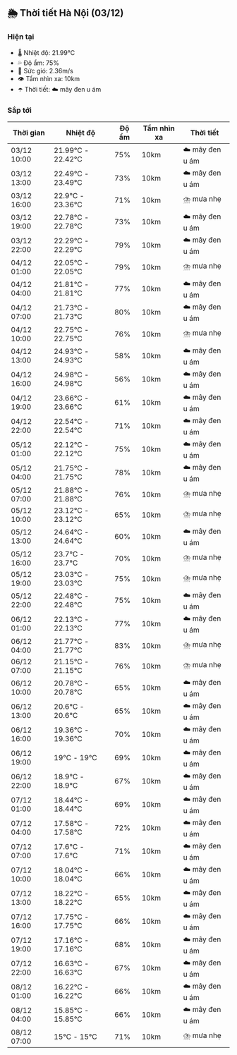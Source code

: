 ## 🌦️ Thời tiết Hà Nội (03/12)

### Hiện tại

- 🌡️ Nhiệt độ: 21.99℃
- 💦 Độ ẩm: 75%
- 💨 Sức gió: 2.36m/s
- 👁️ Tầm nhìn xa: 10km
- ☂️ Thời tiết: ☁️ mây đen u ám

### Sắp tới

| Thời gian | Nhiệt độ | Độ ẩm | Tầm nhìn xa | Thời tiết |
| --- | --- | --- | --- | --- |
| 03/12 10:00 | 21.99℃ - 22.42℃ | 75% | 10km | ☁️ mây đen u ám |
| 03/12 13:00 | 22.49℃ - 23.49℃ | 73% | 10km | ☁️ mây đen u ám |
| 03/12 16:00 | 22.9℃ - 23.36℃ | 71% | 10km | ⛈️ mưa nhẹ |
| 03/12 19:00 | 22.78℃ - 22.78℃ | 73% | 10km | ☁️ mây đen u ám |
| 03/12 22:00 | 22.29℃ - 22.29℃ | 79% | 10km | ☁️ mây đen u ám |
| 04/12 01:00 | 22.05℃ - 22.05℃ | 79% | 10km | ⛈️ mưa nhẹ |
| 04/12 04:00 | 21.81℃ - 21.81℃ | 77% | 10km | ☁️ mây đen u ám |
| 04/12 07:00 | 21.73℃ - 21.73℃ | 80% | 10km | ☁️ mây đen u ám |
| 04/12 10:00 | 22.75℃ - 22.75℃ | 76% | 10km | ⛈️ mưa nhẹ |
| 04/12 13:00 | 24.93℃ - 24.93℃ | 58% | 10km | ☁️ mây đen u ám |
| 04/12 16:00 | 24.98℃ - 24.98℃ | 56% | 10km | ☁️ mây đen u ám |
| 04/12 19:00 | 23.66℃ - 23.66℃ | 61% | 10km | ☁️ mây đen u ám |
| 04/12 22:00 | 22.54℃ - 22.54℃ | 71% | 10km | ☁️ mây đen u ám |
| 05/12 01:00 | 22.12℃ - 22.12℃ | 75% | 10km | ☁️ mây đen u ám |
| 05/12 04:00 | 21.75℃ - 21.75℃ | 78% | 10km | ☁️ mây đen u ám |
| 05/12 07:00 | 21.88℃ - 21.88℃ | 76% | 10km | ⛈️ mưa nhẹ |
| 05/12 10:00 | 23.12℃ - 23.12℃ | 65% | 10km | ⛈️ mưa nhẹ |
| 05/12 13:00 | 24.64℃ - 24.64℃ | 60% | 10km | ☁️ mây đen u ám |
| 05/12 16:00 | 23.7℃ - 23.7℃ | 70% | 10km | ⛈️ mưa nhẹ |
| 05/12 19:00 | 23.03℃ - 23.03℃ | 75% | 10km | ⛈️ mưa nhẹ |
| 05/12 22:00 | 22.48℃ - 22.48℃ | 75% | 10km | ☁️ mây đen u ám |
| 06/12 01:00 | 22.13℃ - 22.13℃ | 77% | 10km | ☁️ mây đen u ám |
| 06/12 04:00 | 21.77℃ - 21.77℃ | 83% | 10km | ⛈️ mưa nhẹ |
| 06/12 07:00 | 21.15℃ - 21.15℃ | 76% | 10km | ⛈️ mưa nhẹ |
| 06/12 10:00 | 20.78℃ - 20.78℃ | 65% | 10km | ☁️ mây đen u ám |
| 06/12 13:00 | 20.6℃ - 20.6℃ | 65% | 10km | ☁️ mây đen u ám |
| 06/12 16:00 | 19.36℃ - 19.36℃ | 70% | 10km | ☁️ mây đen u ám |
| 06/12 19:00 | 19℃ - 19℃ | 69% | 10km | ☁️ mây đen u ám |
| 06/12 22:00 | 18.9℃ - 18.9℃ | 67% | 10km | ☁️ mây đen u ám |
| 07/12 01:00 | 18.44℃ - 18.44℃ | 69% | 10km | ☁️ mây đen u ám |
| 07/12 04:00 | 17.58℃ - 17.58℃ | 72% | 10km | ☁️ mây đen u ám |
| 07/12 07:00 | 17.6℃ - 17.6℃ | 71% | 10km | ☁️ mây đen u ám |
| 07/12 10:00 | 18.04℃ - 18.04℃ | 66% | 10km | ☁️ mây đen u ám |
| 07/12 13:00 | 18.22℃ - 18.22℃ | 65% | 10km | ☁️ mây đen u ám |
| 07/12 16:00 | 17.75℃ - 17.75℃ | 66% | 10km | ☁️ mây đen u ám |
| 07/12 19:00 | 17.16℃ - 17.16℃ | 68% | 10km | ☁️ mây đen u ám |
| 07/12 22:00 | 16.63℃ - 16.63℃ | 67% | 10km | ☁️ mây đen u ám |
| 08/12 01:00 | 16.22℃ - 16.22℃ | 66% | 10km | ☁️ mây đen u ám |
| 08/12 04:00 | 15.85℃ - 15.85℃ | 66% | 10km | ☁️ mây đen u ám |
| 08/12 07:00 | 15℃ - 15℃ | 71% | 10km | ⛈️ mưa nhẹ |
